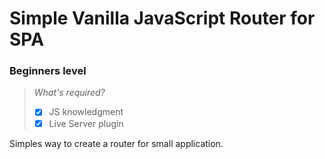 # Simple Vanilla JavaScript Router for SPA

### Beginners level

> *What's required?*
> - [x] JS knowledgment
> - [x] Live Server plugin

Simples way to create a router for small application.